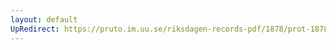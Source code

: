 ```yaml
---
layout: default
UpRedirect: https://pruto.im.uu.se/riksdagen-records-pdf/1878/prot-1878--ak--063/prot-1878--ak--063_003.pdf
---
```


